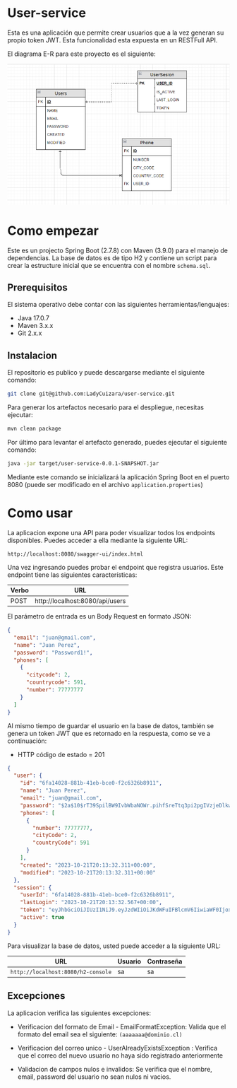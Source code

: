 # User-service

Esta es una aplicación que permite crear usuarios que a la vez generan su propio token JWT. Esta funcionalidad esta expuesta en un RESTFull API.

El diagrama E-R para este proyecto es el siguiente:

![](diagram.png)

# Como empezar

Este es un projecto Spring Boot (2.7.8) con Maven (3.9.0) para el manejo de dependencias. La base de datos es de tipo H2 y contiene un script para crear la estructure inicial que se encuentra con el nombre `schema.sql`.

## Prerequisitos

El sistema operativo debe contar con las siguientes herramientas/lenguajes:
* Java 17.0.7
* Maven 3.x.x
* Git 2.x.x

## Instalacion

El repositorio es publico y puede descargarse mediante el siguiente comando: 

```bash
git clone git@github.com:LadyCuizara/user-service.git
```

Para generar los artefactos necesario para el despliegue, necesitas ejecutar:

```bash
mvn clean package
```

Por último para levantar el artefacto generado, puedes ejecutar el siguiente comando:

```bash
java -jar target/user-service-0.0.1-SNAPSHOT.jar
```

Mediante este comando se inicializará la aplicación Spring Boot en el puerto 8080 (puede ser modificado en el archivo `application.properties`)

# Como usar

La aplicacion expone una API para poder visualizar todos los endpoints disponibles. Puedes acceder a ella mediante la siguiente URL:

```
http://localhost:8080/swagger-ui/index.html
```

Una vez ingresando puedes probar el endpoint que registra usuarios. Este endpoint tiene las siguientes características:

| Verbo | URL                             |
|-------|---------------------------------|
| POST  | http://localhost:8080/api/users |

El parámetro de entrada es un Body Request en formato JSON:

```json
{
  "email": "juan@gmail.com",
  "name": "Juan Perez",
  "password": "Password1!",
  "phones": [
    {
      "citycode": 2,
      "countrycode": 591,
      "number": 77777777
    }
  ]
}
```

Al mismo tiempo de guardar el usuario en la base de datos, también se genera un token JWT que es retornado en la respuesta, como se ve a continuación:

* HTTP código de estado = 201
```json
{
  "user": {
    "id": "6fa14028-881b-41eb-bce0-f2c6326b8911",
    "name": "Juan Perez",
    "email": "juan@gmail.com",
    "password": "$2a$10$rT39SpilBW9IvbWbaNOWr.pihfSreTtq3pi2pgIVzjeDlkwV6hWj6",
    "phones": [
      {
        "number": 77777777,
        "cityCode": 2,
        "countryCode": 591
      }
    ],
    "created": "2023-10-21T20:13:32.311+00:00",
    "modified": "2023-10-21T20:13:32.311+00:00"
  },
  "session": {
    "userId": "6fa14028-881b-41eb-bce0-f2c6326b8911",
    "lastLogin": "2023-10-21T20:13:32.567+00:00",
    "token": "eyJhbGciOiJIUzI1NiJ9.eyJzdWIiOiJKdWFuIFBlcmV6IiwiaWF0IjoxNjk3OTE5MjEyLCJleHAiOjE2OTc5MjEwMTJ9.G-h5uCdWiKpyydrz84lNHSEDbJa1shFsNg58XHxu9zA",
    "active": true
  }
}
```

Para visualizar la base de datos, usted puede acceder a la siguiente URL:

| URL                                    | Usuario | Contraseña |
|----------------------------------------|---------|------------|
| ```http://localhost:8080/h2-console``` | sa      | sa         |

## Excepciones
La aplicacion verifica las siguientes excepciones:
* Verificacion del formato de Email - EmailFormatException: Valida que el formato del email sea el siguiente: ``(aaaaaaa@dominio.cl)``

* Verificacion del correo unico - UserAlreadyExistsException : Verifica que el correo del nuevo usuario no haya sido registrado anteriormente

* Validacion de campos nulos e invalidos: Se verifica que el nombre, email, password del usuario no sean nulos ni vacios.
